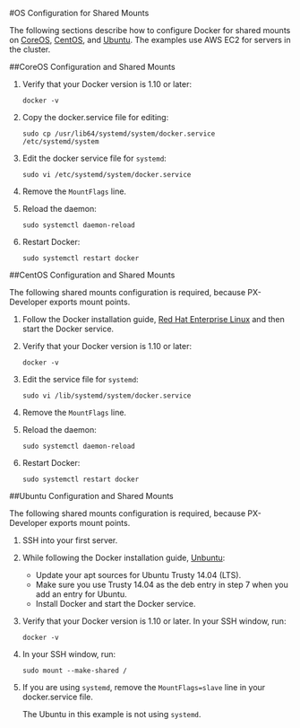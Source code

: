 #OS Configuration for Shared Mounts

The following sections describe how to configure Docker for shared mounts on [CoreOS](coreos-configuration-and-shared-mounts), [CentOS](centos-configuration-and-shared-mounts), and [Ubuntu](ubuntu-configuration-and-shared-mounts). The examples use AWS EC2 for servers in the cluster.

##CoreOS Configuration and Shared Mounts

1. Verify that your Docker version is 1.10 or later:
    ~~~
   docker -v
   ~~~
2. Copy the docker.service file for editing:
    ~~~
    sudo cp /usr/lib64/systemd/system/docker.service
    /etc/systemd/system
      ~~~
3. Edit the docker service file for `systemd`:
    ~~~
    sudo vi /etc/systemd/system/docker.service
    ~~~
4. Remove the `MountFlags` line.

5. Reload the daemon:
      ~~~
      sudo systemctl daemon-reload
      ~~~
6. Restart Docker:
      ~~~
      sudo systemctl restart docker
      ~~~

##CentOS Configuration and Shared Mounts

The following shared mounts configuration is required, because PX-Developer exports mount points.

1. Follow the Docker installation guide, [Red Hat Enterprise Linux](https://docs.docker.com/engine/installation/linux/rhel/) and then start the Docker service.

2. Verify that your Docker version is 1.10 or later:
    ~~~
    docker -v
    ~~~

2. Edit the service file for `systemd`:
    ~~~
    sudo vi /lib/systemd/system/docker.service
    ~~~
3. Remove the `MountFlags` line.

4. Reload the daemon:
     ~~~
     sudo systemctl daemon-reload
     ~~~
5. Restart Docker:
     ~~~
     sudo systemctl restart docker
     ~~~

##Ubuntu Configuration and Shared Mounts

The following shared mounts configuration is required, because PX-Developer exports mount points.

1. SSH into your first server.
2. While following the Docker installation guide, [Unbuntu](https://docs.docker.com/engine/installation/linux/ubuntulinux/):

    * Update your apt sources for Ubuntu Trusty 14.04 (LTS).
    * Make sure you use Trusty 14.04 as the deb entry in step 7 when you add an entry for Ubuntu.
    * Install Docker and start the Docker service.


3. Verify that your Docker version is 1.10 or later. In your SSH window, run:
    ~~~
    docker -v
    ~~~
4. In your SSH window, run:
    ~~~
    sudo mount --make-shared /
    ~~~

5. If you are using `systemd`, remove the `MountFlags=slave` line in your docker.service file.

    The Ubuntu in this example is not using `systemd`.

